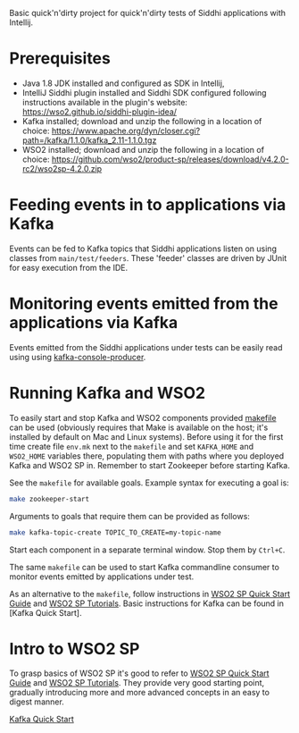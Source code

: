 Basic quick'n'dirty project for quick'n'dirty tests of Siddhi applications with Intellij.


# Prerequisites
- Java 1.8 JDK installed and configured as SDK in Intellij,
- IntelliJ Siddhi plugin installed and Siddhi SDK configured following instructions
  available in the plugin's website: https://wso2.github.io/siddhi-plugin-idea/
- Kafka installed; download and unzip the following in a location of choice:
  https://www.apache.org/dyn/closer.cgi?path=/kafka/1.1.0/kafka_2.11-1.1.0.tgz
- WSO2 installed; download and unzip the following in a location of choice:
  https://github.com/wso2/product-sp/releases/download/v4.2.0-rc2/wso2sp-4.2.0.zip
  
# Feeding events in to applications via Kafka
  
Events can be fed to Kafka topics that Siddhi applications listen on using classes from
`main/test/feeders`. These 'feeder' classes are driven by JUnit for easy execution from the IDE.

# Monitoring events emitted from the applications via Kafka  

Events emitted from the Siddhi applications under tests can be easily read using using
[kafka-console-producer].

# Running Kafka and WSO2

To easily start and stop Kafka and WSO2 components provided [makefile] can be used (obviously
requires that Make is available on the host; it's installed by default on Mac and Linux systems).
Before using it for the first time create file `env.mk` next to the `makefile` and set `KAFKA_HOME`
and `WSO2_HOME` variables there, populating them with paths where you deployed Kafka and WSO2 SP in.
Remember to start Zookeeper before starting Kafka.

See the `makefile` for available goals. Example syntax for executing a goal is:
```bash
make zookeeper-start
``` 

Arguments to goals that require them can be provided as follows:
```bash
make kafka-topic-create TOPIC_TO_CREATE=my-topic-name
```  

Start each component in a separate terminal window. Stop them by `Ctrl+C`.

The same `makefile` can be used to start Kafka commandline consumer to monitor events
emitted by applications under test.

As an alternative to the `makefile`, follow instructions in 
[WSO2 SP Quick Start Guide] and [WSO2 SP Tutorials]. Basic instructions for Kafka can be
found in [Kafka Quick Start].      

# Intro to WSO2 SP
To grasp basics of WSO2 SP it's good to refer to [WSO2 SP Quick Start Guide] and
[WSO2 SP Tutorials]. They provide very good starting point, gradually introducing more and more
advanced concepts in an easy to digest manner.  


[kafka-console-producer]:           https://kafka.apache.org/quickstart

[makefile]:                         file://makefile 

[WSO2 SP Quick Start Guide]:        https://docs.wso2.com/display/SP420/Quick+Start+Guide
[WSO2 SP Tutorials]:                https://docs.wso2.com/display/SP420/Tutorials

[Kafka Quick Start](https://kafka.apache.org/quickstart)
